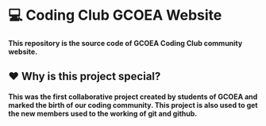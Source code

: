 # 💻 Coding Club GCOEA Website
#### This repository is the source code of GCOEA Coding Club community website.
## ❤️ Why is this project special?
#### This was the first collaborative project created by students of GCOEA and marked the birth of our coding community. This project is also used to get the new members used to the working of git and github.
